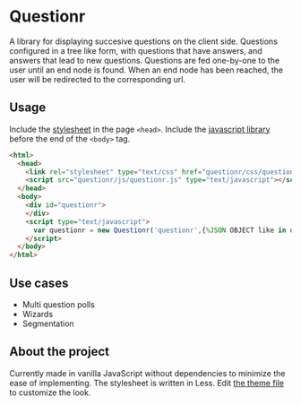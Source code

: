 Questionr
=========

A library for displaying succesive questions on the client side. Questions configured in a tree like form, with questions that have answers, and answers that lead to new  questions. Questions are fed one-by-one to the user until an end node is found. When an end node has been reached, the user will be redirected to the corresponding  url.

Usage
-----

Include the [stylesheet](https://github.com/NDeBlaauw/questionr/blob/master/questionr/css/questionr.css) in the page `<head>`. Include the [javascript library](https://github.com/NDeBlaauw/questionr/blob/master/questionr/js/questionr.js) before the end of the `<body>` tag.

```html
<html>
  <head>
    <link rel="stylesheet" type="text/css" href="questionr/css/questionr.css">
    <script src="questionr/js/questionr.js" type="text/javascript"></script>
  </head>
  <body>
    <div id="questionr">
    </div>
    <script type="text/javascript">
      var questionr = new Questionr('questionr',{%JSON OBJECT like in questionr/js/example-config.json%});
    </script>
  </body>
</html>
```

Use cases
---------

* Multi question polls
* Wizards
* Segmentation

About the project
-----------------

Currently made in vanilla JavaScript without dependencies to minimize the ease of implementing. The stylesheet is written in Less. Edit [the theme file](https://github.com/NDeBlaauw/questionr/blob/master/questionr/css/questionr.less) to customize the look.
